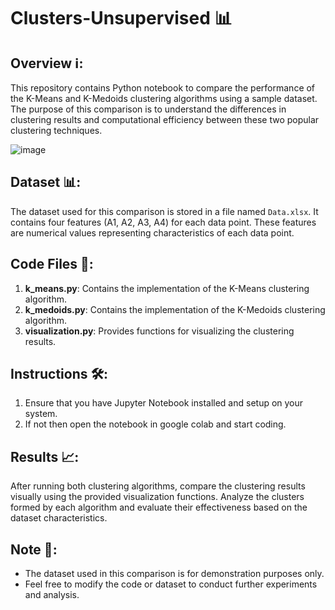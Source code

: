 # Clusters-Unsupervised 📊

## Overview ℹ️:
This repository contains Python notebook to compare the performance of the K-Means and K-Medoids clustering algorithms using a sample dataset. The purpose of this comparison is to understand the differences in clustering results and computational efficiency between these two popular clustering techniques.

![image](https://github.com/SaadARazzaq/Clusters-Unsupervised/assets/123338307/cd5c6df1-a58c-49c3-b1f2-f1322fe5be94)

## Dataset 📊:
The dataset used for this comparison is stored in a file named `Data.xlsx`. It contains four features (A1, A2, A3, A4) for each data point. These features are numerical values representing characteristics of each data point.

## Code Files 📄:
1. **k_means.py**: Contains the implementation of the K-Means clustering algorithm.
2. **k_medoids.py**: Contains the implementation of the K-Medoids clustering algorithm.
3. **visualization.py**: Provides functions for visualizing the clustering results.

## Instructions 🛠️:
1. Ensure that you have Jupyter Notebook installed and setup on your system.
2. If not then open the notebook in google colab and start coding.

## Results 📈:
After running both clustering algorithms, compare the clustering results visually using the provided visualization functions. Analyze the clusters formed by each algorithm and evaluate their effectiveness based on the dataset characteristics.

## Note 📌:
- The dataset used in this comparison is for demonstration purposes only.
- Feel free to modify the code or dataset to conduct further experiments and analysis.
